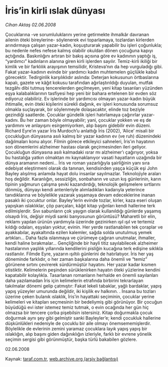 # İris’in kirli ıslak dünyası

*Cihan Aktaş 02.06.2008*

<div class="yazi">Çocuklarına -ve sorumluluklarını yerine getirmekte ihmalkâr davranan ailenin öteki bireylerine- söylenerek evi toparlamaya, tozlardan kirlerden arındırmaya çalışan yazar-kadın, koşuşturarak yapabilir bu işleri çoğunlukla; bu nedenle nefes nefese kalmış olabilir okuldan dönen çocuğuna kapıyı açtığında. Baskınlığını artıran bir bakış açısına göre ev kadınının yaptığı iş, “yardımcı”  kadınların alanına giren kirli işlerden sayılır. Temiz-kirli ikiliği bir kimlik ve bir farklılık arayışının temsilidir, Kristeva’nın da hep vurguladığı gibi.   
Fakat yazar-kadının evinde bir yardımcı kadın muhtemelen güçlükle kabul görecektir. Tedirginlik karşılıklıdır aslında: Deterjan kokusunun örtbaslarına kapalı, gazete ve kâğıt kokusu tarafından ağırlaştırıldığı duyulan, mutfak tezgâhı dibi tutmuş tencerelerden geçilmeyen, yeni kitap tasarıları yüzünden eşya kalabalıklarının tasfiyesi hep yeni bir bahara ertelenen bir evden söz ediyoruz olabiliriz.
Ev işlerinde bir yardımcısı olmayan yazar-kadın büyük ihtimalle, evin öteki kişilerini sürekli dağınık, ev işleri konusunda sorumsuz olmakla suçlayarak, bir söylenmeyle dolaşacaktır, elinde toz beziyle gezindiği saatlerde.
Çocuklar gündelik işleri hatırlamaya çağırırlar yazar-kadını. Bu her zaman böyle olmayabilir; yani, çocuklar yokken ve eş de yardımını ve anlayışını esirgemiyorken, alıp başını gidebilir evin düzeni. Richard Eyre’ın yazar İris Murdoch’u anlattığı İris (2002), ‘Alice’ misali bir çocukluğun dünyasına asılı kalmış bir yazar kadının ev (ve ruh) düzenindeki dağılmaları konu alıyor. Filmin görece etkileyici sahneleri, İris’ın hayatının son dönemlerini alzheimer hastası olarak geçirmesinden ileri geliyor.
Çocukluğun dünyasına asılı kalmadaki ısrar mı alzheimer’ı çağırıyor, yoksa bu hastalığa yatkın olmaktan mı kaynaklanıyor vasati hayatların uzağında bir dünya aramanın nedeni...  İris ve roman yazarlığıyla şairliğinin yanı sıra edebiyat eleştirmeni olarak da tanınan, kendisinden yaşça küçük eşi John Bayley alışılmış anlamda hayat dolu insanlar sayılmazlar. Teknolojiyle araları hoş değildir. Karanlığın, sessizliğin, sonbaharın ve uzun kış günlerinin, karın tipinin yağmurun çalışma şevki kazandırdığı, teknolojik gelişmelere sırtlarını dönmüş, dünyayı kendi antenleriyle alımladıkları kadarıyla yeterince tanıdıklarına ve böylelikle yazarak yaşamaya devam edeceklerine inanan pasaklı iki çocuktur onlar. 
Bayley’lerin evinde tozlar, kirler, kaza eseri oluşan yapışkan ıslaklıklar, çöp parçaları, kâğıt kitap yığınları kendi hallerine terk edilmişlerdir. Sıvı sabunların çok yaygın olarak kullanıldığı günlerde yaşamış olsaydı İris, değişir miydi sanki banyosunun görüntüsü? Maharetli bir elin, reklamı yapılan ürünün yardımıyla üzerinde gezinirken ışıl ışıl ve tertemiz kıldığı odaları, eşyaları yoktur, evinin. Her yerde rastlanabilen tek çoraplar ve ayakkabılar, ayakaltında ezilen kalemler, sağda solda unutulmuş yemek artıkları...  Daha fazla ıslanmaya ve çürümeye çağıran unutmalar, ihmaller, kendi haline bırakmalar...
Gençliğinde bir hayli titiz sayılabilecek alzheimer hastalarının yaşlılık yıllarında kendilerini pisliğin kucağına terk edişine sıklıkla rastlanılır. Filmde Eyre, yazarın ışıltılı günlerini de hatırlatıyor. İris her yaş döneminde farklıdır, o her zaman başkalarına daha önemli ve “temiz” görünene sırtını çevirerek sürdürmüştür hayatını. Her yazar kadar kısmen otistiktir. Kelimelerin peşinden sürüklenirken hayatın öteki yüzlerine kendini kapatabilir kolaylıkla. 
Tasarlanan romanların herhalde en önemli sayılanları daha yazılamadan İris için kelimelerin etrafında birbirini tekrarlayan takılmalar dönemi gelip çatmıştır: Fakat lekeli tabaklar, yağlı bardaklar, yapış yapış yüzeyler umurunda değildir, iki kişilik ev halkının.  . 
İnsana bu tozları üzerine çeken bulanık ıslaklık, İris’in hayattaki seçiminin, çocuklar yerine kelimeleri ve kitapları seçmesinin bir bedeliymiş gibi görünüyor. Bir çocuğun büyüdüğü evi ister istemez temiz tutmak, o evin ocağında her gün hiç olmazsa bir tencere çorba pişebilsin istersiniz. 
Kitap doğurmakla çocuk doğurmak aynı şey gibi gelmiştir sanki Bayleyler’e; kendi çocukluk hallerine düşkünlükleri nedeniyle de çocuklu bir aile olmayı önemsememişlerdir.  Böylelikle de evlerinin zemini yaramaz çocuklara layık yapış yapış bir ıslaklığın, alıp başını giden dağınıklığın izleriyle, farklı bir evrene yönelik seçimin sergisi gibi görünmüştür, başka türlü bakabilen gözlere.

02.06.2008</div>

Kaynak: [taraf.com.tr](m), [web.archive.org (arşiv bağlantısı)](http://web.archive.org/web/20101201060821/http://taraf.com.tr/cihan-aktas/makale-irisin-kirli-islak-dunyasi.htm)
